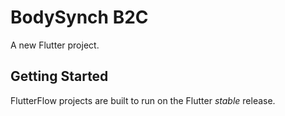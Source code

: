# BodySynch B2C

A new Flutter project.

## Getting Started

FlutterFlow projects are built to run on the Flutter _stable_ release.
